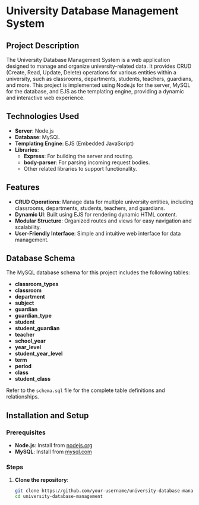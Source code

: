 # University Database Management System

## Project Description
The University Database Management System is a web application designed to manage and organize university-related data. It provides CRUD (Create, Read, Update, Delete) operations for various entities within a university, such as classrooms, departments, students, teachers, guardians, and more. This project is implemented using Node.js for the server, MySQL for the database, and EJS as the templating engine, providing a dynamic and interactive web experience.

## Technologies Used
- **Server**: Node.js
- **Database**: MySQL
- **Templating Engine**: EJS (Embedded JavaScript)
- **Libraries**:
  - **Express**: For building the server and routing.
  - **body-parser**: For parsing incoming request bodies.
  - Other related libraries to support functionality.

## Features
- **CRUD Operations**: Manage data for multiple university entities, including classrooms, departments, students, teachers, and guardians.
- **Dynamic UI**: Built using EJS for rendering dynamic HTML content.
- **Modular Structure**: Organized routes and views for easy navigation and scalability.
- **User-Friendly Interface**: Simple and intuitive web interface for data management.

## Database Schema
The MySQL database schema for this project includes the following tables:
- **classroom_types**
- **classroom**
- **department**
- **subject**
- **guardian**
- **guardian_type**
- **student**
- **student_guardian**
- **teacher**
- **school_year**
- **year_level**
- **student_year_level**
- **term**
- **period**
- **class**
- **student_class**

Refer to the `schema.sql` file for the complete table definitions and relationships.

## Installation and Setup

### Prerequisites
- **Node.js**: Install from [nodejs.org](https://nodejs.org)
- **MySQL**: Install from [mysql.com](https://www.mysql.com)

### Steps
1. **Clone the repository**:
   ```bash
   git clone https://github.com/your-username/university-database-management.git
   cd university-database-management
